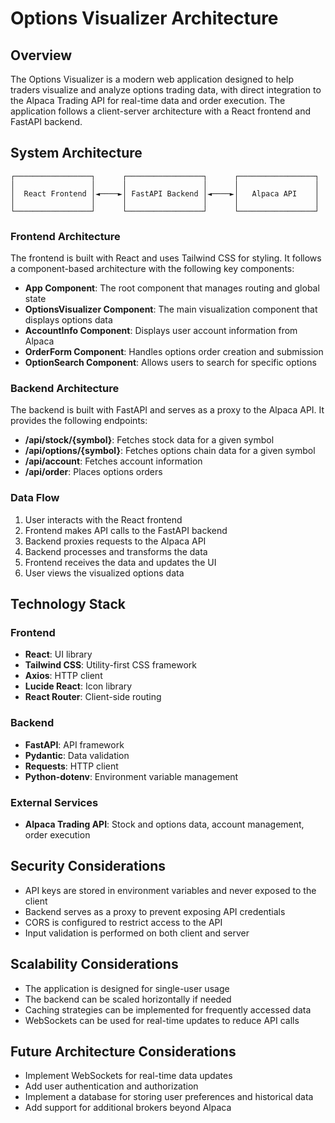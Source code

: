 # Options Visualizer Architecture

## Overview

The Options Visualizer is a modern web application designed to help traders visualize and analyze options trading data, with direct integration to the Alpaca Trading API for real-time data and order execution. The application follows a client-server architecture with a React frontend and FastAPI backend.

## System Architecture

```
┌─────────────────┐      ┌─────────────────┐      ┌─────────────────┐
│                 │      │                 │      │                 │
│  React Frontend │◄────►│ FastAPI Backend │◄────►│   Alpaca API    │
│                 │      │                 │      │                 │
└─────────────────┘      └─────────────────┘      └─────────────────┘
```

### Frontend Architecture

The frontend is built with React and uses Tailwind CSS for styling. It follows a component-based architecture with the following key components:

- **App Component**: The root component that manages routing and global state
- **OptionsVisualizer Component**: The main visualization component that displays options data
- **AccountInfo Component**: Displays user account information from Alpaca
- **OrderForm Component**: Handles options order creation and submission
- **OptionSearch Component**: Allows users to search for specific options

### Backend Architecture

The backend is built with FastAPI and serves as a proxy to the Alpaca API. It provides the following endpoints:

- **/api/stock/{symbol}**: Fetches stock data for a given symbol
- **/api/options/{symbol}**: Fetches options chain data for a given symbol
- **/api/account**: Fetches account information
- **/api/order**: Places options orders

### Data Flow

1. User interacts with the React frontend
2. Frontend makes API calls to the FastAPI backend
3. Backend proxies requests to the Alpaca API
4. Backend processes and transforms the data
5. Frontend receives the data and updates the UI
6. User views the visualized options data

## Technology Stack

### Frontend
- **React**: UI library
- **Tailwind CSS**: Utility-first CSS framework
- **Axios**: HTTP client
- **Lucide React**: Icon library
- **React Router**: Client-side routing

### Backend
- **FastAPI**: API framework
- **Pydantic**: Data validation
- **Requests**: HTTP client
- **Python-dotenv**: Environment variable management

### External Services
- **Alpaca Trading API**: Stock and options data, account management, order execution

## Security Considerations

- API keys are stored in environment variables and never exposed to the client
- Backend serves as a proxy to prevent exposing API credentials
- CORS is configured to restrict access to the API
- Input validation is performed on both client and server

## Scalability Considerations

- The application is designed for single-user usage
- The backend can be scaled horizontally if needed
- Caching strategies can be implemented for frequently accessed data
- WebSockets can be used for real-time updates to reduce API calls

## Future Architecture Considerations

- Implement WebSockets for real-time data updates
- Add user authentication and authorization
- Implement a database for storing user preferences and historical data
- Add support for additional brokers beyond Alpaca
